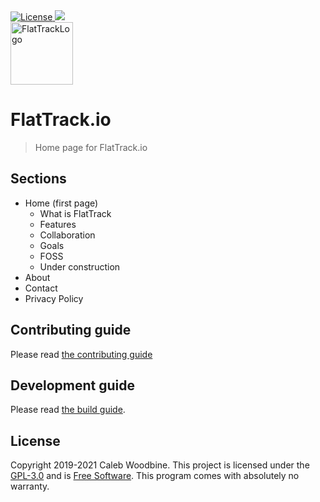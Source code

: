 <a href="http://www.gnu.org/licenses/gpl-3.0.html">
    <img src="https://img.shields.io/badge/License-GPL%20v3-blue.svg" alt="License" />
</a>
<a href="https://gitlab.com/flattrack/flattrack.io/releases">
    <img src="https://img.shields.io/badge/version-0.0.3-brightgreen.svg" />
</a>
<br>
<img alt="FlatTrackLogo" src="" width=100>

# FlatTrack.io

> Home page for FlatTrack.io

## Sections
- Home (first page)
  - What is FlatTrack
  - Features
  - Collaboration
  - Goals
  - FOSS
  - Under construction
- About
- Contact
- Privacy Policy

## Contributing guide
Please read [the contributing guide](docs/CONTRIBUTING.md)

## Development guide
Please read [the build guide](docs/BUILDING.md).

## License
Copyright 2019-2021 Caleb Woodbine.
This project is licensed under the [GPL-3.0](http://www.gnu.org/licenses/gpl-3.0.html) and is [Free Software](https://www.gnu.org/philosophy/free-sw.en.html).
This program comes with absolutely no warranty.
